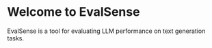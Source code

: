 # Welcome to EvalSense

EvalSense is a tool for evaluating LLM performance on text generation tasks.

